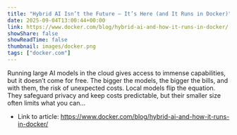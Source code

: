 ```yaml
---
title: "Hybrid AI Isn’t the Future — It’s Here (and It Runs in Docker)"
date: 2025-09-04T13:00:44+00:00
link: https://www.docker.com/blog/hybrid-ai-and-how-it-runs-in-docker/
showShare: false
showReadTime: false
thumbnail: images/docker.png
tags: ["docker.com"]
---
```

Running large AI models in the cloud gives access to immense capabilities, but it doesn’t come for free. The bigger the models, the bigger the bills, and with them, the risk of unexpected costs. Local models flip the equation. They safeguard privacy and keep costs predictable, but their smaller size often limits what you can...

- Link to article: https://www.docker.com/blog/hybrid-ai-and-how-it-runs-in-docker/